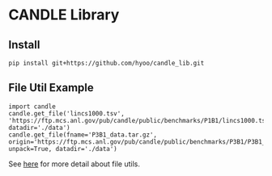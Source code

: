 # CANDLE Library

## Install
```
pip install git+https://github.com/hyoo/candle_lib.git
```

## File Util Example
```
import candle
candle.get_file('lincs1000.tsv', 'https://ftp.mcs.anl.gov/pub/candle/public/benchmarks/P1B1/lincs1000.tsv', datadir='./data')
candle.get_file(fname='P3B1_data.tar.gz', origin='https://ftp.mcs.anl.gov/pub/candle/public/benchmarks/P3B1/P3B1_data.tar.gz', unpack=True, datadir='./data')
```
See [here](https://ecp-candle.github.io/Candle/candle_lib/file_utils.html) for more detail about file utils.

